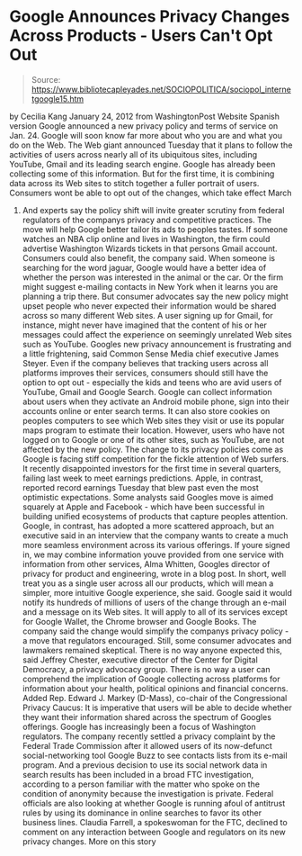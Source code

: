 # Google Announces Privacy Changes Across Products - Users Can't Opt Out

> Source: https://www.bibliotecapleyades.net/SOCIOPOLITICA/sociopol_internetgoogle15.htm

by Cecilia Kang
January 24, 2012
from
WashingtonPost Website
Spanish version
Google announced a new
privacy policy and terms of service on Jan. 24.
Google will soon know far more about who you are
and what you do on the Web.
The Web giant announced Tuesday that it plans to follow the activities of
users across nearly all of its ubiquitous sites, including YouTube, Gmail
and its leading search engine.
Google has already been collecting some of this information. But for the
first time, it is combining data across its Web sites to stitch together a
fuller portrait of users.
Consumers wont be able to opt out of the changes, which take effect March
1. And experts say the policy shift will invite greater
scrutiny from
federal regulators of the companys privacy and competitive practices.
The move will help Google better tailor its ads to peoples tastes. If
someone watches an NBA clip online and lives in Washington, the firm could
advertise Washington Wizards tickets in that persons Gmail account.
Consumers could also benefit, the company said. When someone is searching
for the word jaguar, Google would have a better idea of whether the person
was interested in the animal or the car. Or the firm might suggest e-mailing
contacts in New York when it learns you are planning a trip there.
But consumer advocates say the new policy might upset people who never
expected their information would be shared across so many different Web
sites.
A user signing up for Gmail, for instance, might never have imagined that
the content of his or her messages could affect the experience on seemingly
unrelated Web sites such as YouTube.
Googles new privacy announcement is
frustrating and a little frightening, said Common Sense Media chief
executive James Steyer.
Even if the company believes that tracking
users across all platforms improves their services, consumers should
still have the option to opt out - especially the kids and teens who are
avid users of YouTube, Gmail and Google Search.
Google can collect information about users when
they activate an Android mobile phone, sign into their accounts online or
enter search terms.
It can also store cookies on peoples computers
to see which Web sites they visit or use its popular maps program to
estimate their location. However, users who have not logged on to Google or
one of its other sites, such as YouTube, are not affected by the new policy.
The change to its privacy policies come as Google is facing stiff
competition for the fickle attention of Web surfers.
It recently
disappointed investors for the first time in several quarters, failing last
week to meet earnings predictions. Apple, in contrast,
reported record
earnings Tuesday that blew past even the most optimistic expectations.
Some analysts said Googles move is aimed squarely at Apple and Facebook -
which have been successful in building unified ecosystems of products that
capture peoples attention.
Google, in contrast, has adopted a more
scattered approach, but an executive said in an interview that the company
wants to create a much more seamless environment across its various
offerings.
If youre signed in, we may combine
information youve provided from one service with information from other
services, Alma Whitten, Googles director of privacy for product and
engineering, wrote
in a blog post.
In short, well treat you as a single user across all our products,
which will mean a simpler, more intuitive Google experience, she said.
Google said it would notify its hundreds of
millions of users of the change through an e-mail and a message on its Web
sites. It will apply to all of its services except for Google Wallet, the
Chrome browser and Google Books.
The company said the change would simplify the companys privacy policy - a
move that
regulators encouraged.
Still, some consumer advocates and lawmakers remained skeptical.
There is no way anyone expected this, said
Jeffrey Chester, executive director of the Center for Digital Democracy,
a privacy advocacy group.
There is no way a user can comprehend the
implication of Google collecting across platforms for information about
your health, political opinions and financial concerns.
Added Rep. Edward J. Markey (D-Mass), co-chair
of the Congressional Privacy Caucus:
It is imperative that users will be able to
decide whether they want their information shared across the spectrum of
Googles offerings.
Google has increasingly been a focus of
Washington regulators.
The company recently settled a privacy complaint by the Federal Trade
Commission after it allowed users of its now-defunct social-networking tool
Google Buzz to see contacts lists from its e-mail program.
And a previous decision to use its social network data in search results has
been included in a broad
FTC investigation, according to a person familiar
with the matter who spoke on the condition of anonymity because the
investigation is private.
Federal officials are also looking at whether Google is running afoul of
antitrust rules by using its dominance in online searches to favor its other
business lines.
Claudia Farrell, a spokeswoman for
the FTC, declined to comment on any
interaction between Google and regulators on its new privacy changes.
More on this story
